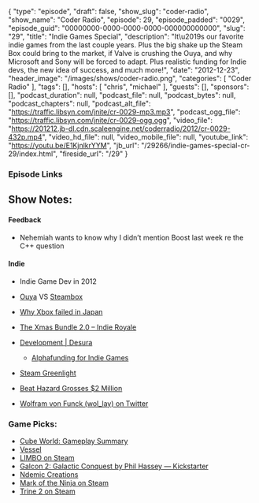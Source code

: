 {
  "type": "episode",
  "draft": false,
  "show_slug": "coder-radio",
  "show_name": "Coder Radio",
  "episode": 29,
  "episode_padded": "0029",
  "episode_guid": "00000000-0000-0000-0000-000000000000",
  "slug": "29",
  "title": "Indie Games Special",
  "description": "It\u2019s our favorite indie games from the last couple years. Plus the big shake up the Steam Box could bring to the market, if Valve is crushing the Ouya, and why Microsoft and Sony will be forced to adapt. Plus realistic funding for Indie devs, the new idea of success, and much more!",
  "date": "2012-12-23",
  "header_image": "/images/shows/coder-radio.png",
  "categories": [
    "Coder Radio"
  ],
  "tags": [],
  "hosts": [
    "chris",
    "michael"
  ],
  "guests": [],
  "sponsors": [],
  "podcast_duration": null,
  "podcast_file": null,
  "podcast_bytes": null,
  "podcast_chapters": null,
  "podcast_alt_file": "https://traffic.libsyn.com/jnite/cr-0029-mp3.mp3",
  "podcast_ogg_file": "https://traffic.libsyn.com/jnite/cr-0029-ogg.ogg",
  "video_file": "https://201212.jb-dl.cdn.scaleengine.net/coderradio/2012/cr-0029-432p.mp4",
  "video_hd_file": null,
  "video_mobile_file": null,
  "youtube_link": "https://youtu.be/E1KjnlkrYYM",
  "jb_url": "/29266/indie-games-special-cr-29/index.html",
  "fireside_url": "/29"
}


### Episode Links

## Show Notes:

#### Feedback

  * Nehemiah wants to know why I didn’t mention Boost last week re the C++ question

#### Indie

  * Indie Game Dev in 2012
  * [Ouya](http://www.kickstarter.com/projects/ouya/ouya-a-new-kind-of-video-game-console/index.html) VS [Steambox](http://www.extremetech.com/gaming/142896-valve-confirms-steam-box-coming-in-2013-says-it-will-compete-with-next-gen-consoles/index.html)

  * [Why Xbox failed in Japan ](http://www.eurogamer.net/articles/2012-12-13-why-xbox-failed-in-japan/index.html)

  * [The Xmas Bundle 2.0 – Indie Royale](http://www.indieroyale.com/index23cb.html?the-xmas-bundle-20\\%22)

  * [Development | Desura](http://www.desura.com/development/index.html)

    * [Alphafunding for Indie Games](http://www.desura.com/groups/desura/news/alphafunding-for-indie-games/index.html)
  * [Steam Greenlight](http://steamcommunity.com/greenlight/index.html)

  * [Beat Hazard Grosses $2 Million](http://www.coldbeamgames.com/3/post/2012/11/november-26th-2012.html/index.html)

  * [Wolfram von Funck (wol_lay) on Twitter](http://twitter.com/wol_lay/index.html)

### Game Picks:

  * [Cube World: Gameplay Summary](https://youtu.be/BjLV0sswhFs)
  * [Vessel](http://www.strangeloopgames.com/index.html)
  * [LIMBO on Steam](http://store.steampowered.com/app/48000/index.html)
  * [Galcon 2: Galactic Conquest by Phil Hassey — Kickstarter](http://www.kickstarter.com/projects/philhassey/galcon-2-galactic-conquest6a0b.html?ref=category\\%22)
  * [Ndemic Creations](http://www.ndemiccreations.com/index.html)
  * [Mark of the Ninja on Steam](http://store.steampowered.com/agecheck/app/214560/index.html)
  * [Trine 2 on Steam](http://store.steampowered.com/app/35720/index.html)


